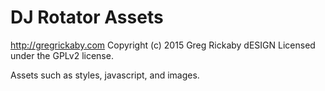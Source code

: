 # DJ Rotator Assets #
http://gregrickaby.com
Copyright (c) 2015 Greg Rickaby dESIGN
Licensed under the GPLv2 license.

Assets such as styles, javascript, and images.